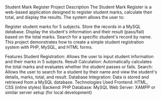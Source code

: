 Student Mark Register
Project Description
The Student Mark Register is a web-based application designed to register student marks, calculate their total, and display the results. The system allows the user to:

Register student marks for 5 subjects.
Store the records in a MySQL database.
Display the student's information and their result (pass/fail) based on the total marks.
Search for a specific student's record by name.
This project demonstrates how to create a simple student registration system with PHP, MySQL, and HTML forms.

Features
Student Registration: Allows the user to input student information and their marks in 5 subjects.
Result Calculation: Automatically calculates the total marks and evaluates whether the student passes or fails.
Search: Allows the user to search for a student by their name and view the student's details, marks, total, and result.
Database Integration: Data is stored and retrieved from a MySQL database.
Technologies Used
Frontend: HTML, CSS (inline styles)
Backend: PHP
Database: MySQL
Web Server: XAMPP or similar server setup (for local development)
